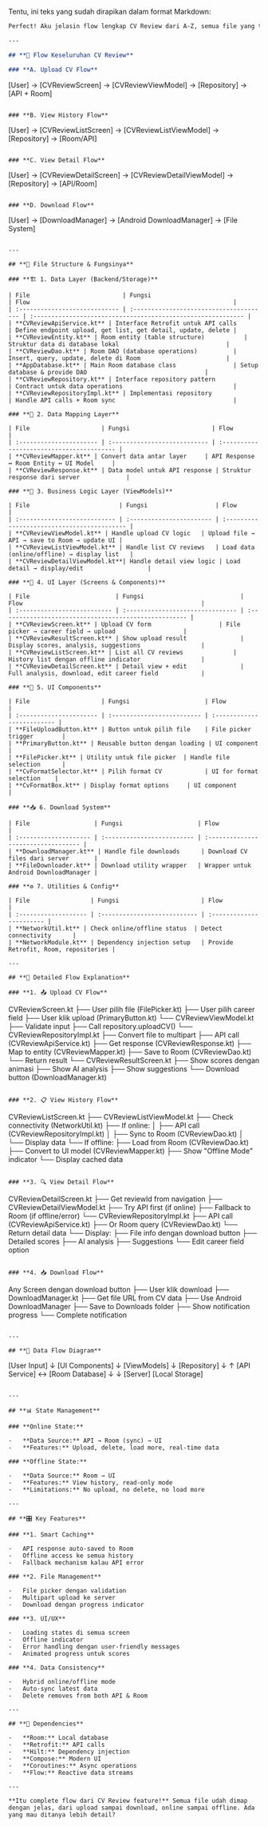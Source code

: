 Tentu, ini teks yang sudah dirapikan dalam format Markdown:

```markdown
Perfect! Aku jelasin flow lengkap CV Review dari A-Z, semua file yang terlibat, dan fungsinya. Bakal panjang tapi comprehensive banget!

---

## **🔄 Flow Keseluruhan CV Review**

### **A. Upload CV Flow**

```
[User] → [CVReviewScreen] → [CVReviewViewModel] → [Repository] → [API + Room]
```

### **B. View History Flow**

```
[User] → [CVReviewListScreen] → [CVReviewListViewModel] → [Repository] → [Room/API]
```

### **C. View Detail Flow**

```
[User] → [CVReviewDetailScreen] → [CVReviewDetailViewModel] → [Repository] → [API/Room]
```

### **D. Download Flow**

```
[User] → [DownloadManager] → [Android DownloadManager] → [File System]
```

---

## **📁 File Structure & Fungsinya**

### **🏗️ 1. Data Layer (Backend/Storage)**

| File                          | Fungsi                                  | Flow                                                         |
| :---------------------------- | :-------------------------------------- | :----------------------------------------------------------- |
| **CVReviewApiService.kt** | Interface Retrofit untuk API calls      | Define endpoint upload, get list, get detail, update, delete |
| **CVReviewEntity.kt** | Room entity (table structure)           | Struktur data di database lokal                              |
| **CVReviewDao.kt** | Room DAO (database operations)          | Insert, query, update, delete di Room                        |
| **AppDatabase.kt** | Main Room database class                | Setup database & provide DAO                                 |
| **CVReviewRepository.kt** | Interface repository pattern            | Contract untuk data operations                               |
| **CVReviewRepositoryImpl.kt** | Implementasi repository                 | Handle API calls + Room sync                                 |

### **🔄 2. Data Mapping Layer**

| File                    | Fungsi                       | Flow                                      |
| :---------------------- | :--------------------------- | :---------------------------------------- |
| **CVReviewMapper.kt** | Convert data antar layer     | API Response ↔ Room Entity ↔ UI Model     |
| **CVReviewResponse.kt** | Data model untuk API response | Struktur response dari server             |

### **🧠 3. Business Logic Layer (ViewModels)**

| File                         | Fungsi                   | Flow                                        |
| :--------------------------- | :----------------------- | :------------------------------------------ |
| **CVReviewViewModel.kt** | Handle upload CV logic   | Upload file → API → save to Room → update UI |
| **CVReviewListViewModel.kt** | Handle list CV reviews   | Load data (online/offline) → display list   |
| **CVReviewDetailViewModel.kt**| Handle detail view logic | Load detail → display/edit                  |

### **🎨 4. UI Layer (Screens & Components)**

| File                        | Fungsi                           | Flow                                                  |
| :-------------------------- | :------------------------------- | :---------------------------------------------------- |
| **CVReviewScreen.kt** | Upload CV form                   | File picker → career field → upload                   |
| **CVReviewResultScreen.kt** | Show upload result               | Display scores, analysis, suggestions                 |
| **CVReviewListScreen.kt** | List all CV reviews              | History list dengan offline indicator                 |
| **CVReviewDetailScreen.kt** | Detail view + edit               | Full analysis, download, edit career field            |

### **🔧 5. UI Components**

| File                    | Fungsi                     | Flow                       |
| :---------------------- | :------------------------- | :------------------------- |
| **FileUploadButton.kt** | Button untuk pilih file    | File picker trigger        |
| **PrimaryButton.kt** | Reusable button dengan loading | UI component               |
| **FilePicker.kt** | Utility untuk file picker  | Handle file selection      |
| **CvFormatSelector.kt** | Pilih format CV            | UI for format selection    |
| **CvFormatBox.kt** | Display format options     | UI component               |

### **📥 6. Download System**

| File                  | Fungsi                     | Flow                                |
| :-------------------- | :------------------------- | :---------------------------------- |
| **DownloadManager.kt** | Handle file downloads      | Download CV files dari server       |
| **FileDownloader.kt** | Download utility wrapper   | Wrapper untuk Android DownloadManager |

### **⚙️ 7. Utilities & Config**

| File                 | Fungsi                       | Flow                     |
| :------------------- | :--------------------------- | :----------------------- |
| **NetworkUtil.kt** | Check online/offline status  | Detect connectivity      |
| **NetworkModule.kt** | Dependency injection setup   | Provide Retrofit, Room, repositories |

---

## **🎯 Detailed Flow Explanation**

### **1. 📤 Upload CV Flow**

```
CVReviewScreen.kt
├── User pilih file (FilePicker.kt)
├── User pilih career field
├── User klik upload (PrimaryButton.kt)
└── CVReviewViewModel.kt
    ├── Validate input
    ├── Call repository.uploadCV()
    └── CVReviewRepositoryImpl.kt
        ├── Convert file to multipart
        ├── API call (CVReviewApiService.kt)
        ├── Get response (CVReviewResponse.kt)
        ├── Map to entity (CVReviewMapper.kt)
        ├── Save to Room (CVReviewDao.kt)
        └── Return result
            └── CVReviewResultScreen.kt
                ├── Show scores dengan animasi
                ├── Show AI analysis
                ├── Show suggestions
                └── Download button (DownloadManager.kt)
```

### **2. 📋 View History Flow**

```
CVReviewListScreen.kt
├── CVReviewListViewModel.kt
    ├── Check connectivity (NetworkUtil.kt)
    ├── If online:
    │   ├── API call (CVReviewRepositoryImpl.kt)
    │   ├── Sync to Room (CVReviewDao.kt)
    │   └── Display data
    └── If offline:
        ├── Load from Room (CVReviewDao.kt)
        ├── Convert to UI model (CVReviewMapper.kt)
        ├── Show "Offline Mode" indicator
        └── Display cached data
```

### **3. 🔍 View Detail Flow**

```
CVReviewDetailScreen.kt
├── Get reviewId from navigation
├── CVReviewDetailViewModel.kt
    ├── Try API first (if online)
    ├── Fallback to Room (if offline/error)
    └── CVReviewRepositoryImpl.kt
        ├── API call (CVReviewApiService.kt)
        ├── Or Room query (CVReviewDao.kt)
        └── Return detail data
└── Display:
    ├── File info dengan download button
    ├── Detailed scores
    ├── AI analysis
    ├── Suggestions
    └── Edit career field option
```

### **4. 📥 Download Flow**

```
Any Screen dengan download button
├── User klik download
├── DownloadManager.kt
    ├── Get file URL from CV data
    ├── Use Android DownloadManager
    ├── Save to Downloads folder
    ├── Show notification progress
    └── Complete notification
```

---

## **🔄 Data Flow Diagram**

```
[User Input]
    ↓
[UI Components]
    ↓
[ViewModels]
    ↓
[Repository]
    ↓ ↑
[API Service] ↔ [Room Database]
    ↓           ↓
[Server]      [Local Storage]
```

---

## **📊 State Management**

### **Online State:**

-   **Data Source:** API → Room (sync) → UI
-   **Features:** Upload, delete, load more, real-time data

### **Offline State:**

-   **Data Source:** Room → UI
-   **Features:** View history, read-only mode
-   **Limitations:** No upload, no delete, no load more

---

## **🎛️ Key Features**

### **1. Smart Caching**

-   API response auto-saved to Room
-   Offline access ke semua history
-   Fallback mechanism kalau API error

### **2. File Management**

-   File picker dengan validation
-   Multipart upload ke server
-   Download dengan progress indicator

### **3. UI/UX**

-   Loading states di semua screen
-   Offline indicator
-   Error handling dengan user-friendly messages
-   Animated progress untuk scores

### **4. Data Consistency**

-   Hybrid online/offline mode
-   Auto-sync latest data
-   Delete removes from both API & Room

---

## **🔧 Dependencies**

-   **Room:** Local database
-   **Retrofit:** API calls
-   **Hilt:** Dependency injection
-   **Compose:** Modern UI
-   **Coroutines:** Async operations
-   **Flow:** Reactive data streams

---

**Itu complete flow dari CV Review feature!** Semua file udah dimap dengan jelas, dari upload sampai download, online sampai offline. Ada yang mau ditanya lebih detail?
```